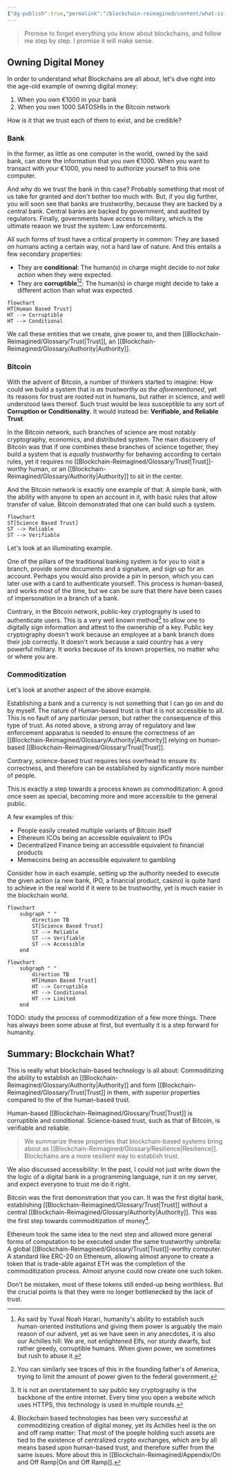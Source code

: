 ```yaml
---
{"dg-publish":true,"permalink":"/blockchain-reimagined/content/what-is-this-all-about/","hide":true,"created":"2024-09-14T01:41:43.296+07:00","updated":"2024-10-26T20:15:55.790+07:00"}
---
```


> Promise to forget everything you know about blockchains, and follow me step by step. I promise it will make sense.

## Owning Digital Money 

In order to understand what Blockchains are all about, let's dive right into 
the age-old example of owning digital money:

1. When you own €1000 in your bank
2. When you own 1000 SATOSHIs in the Bitcoin network

How is it that we trust each of them to exist, and be credible? 
### Bank 
In the former, as little as one computer in the world, owned by the said bank, can store the information that you own €1000. When you want to transact with your €1000, you need to authorize yourself to this one computer. 

And why do we trust the bank in this case? Probably something that most of us take for granted and don't bother too much with. But, if you dig further, you will soon see that banks are trustworthy, because they are backed by a central bank. Central banks are backed by government, and audited by regulators. Finally, governments have access to military, which is the ultimate reason we trust the system: Law enforcements. 

All such forms of trust have a critical property in common: They are based on humans acting a certain way, not a hard law of nature. And this entails a few secondary properties:
- They are **conditional**: The human(s) in charge might decide to *not take action* when they were expected.
- They are **corruptible**[^3][^4]: The human(s) in charge might decide to take a different action than what was expected.

[^3]: As said by Yuval Noah Harari, humanity's ability to establish such human-oriented institutions and giving them power is arguably the main reason of our advent, yet as we have seen in any anecdotes, it is also our Achilles hill: We are, not enlightened Elfs, nor sturdy dwarfs, but rather greedy, corruptible humans. When given power, we sometimes but rush to abuse it.
[^4]: You can similarly see traces of this in the founding father's of America, trying to limit the amount of power given to the federal government. 

```mermaid
flowchart
HT[Human Based Trust]
HT --> Corruptible
HT --> Conditional 
```

We call these entities that we create, give power to, and then [[Blockchain-Reimagined/Glossary/Trust\|Trust]], an [[Blockchain-Reimagined/Glossary/Authority\|Authority]]. 
### Bitcoin
With the advent of Bitcoin, a number of thinkers started to imagine: How could we build a system that is *as trustworthy as the aforementioned*, yet its reasons for trust are rooted not in humans, but rather in science, and well understood laws thereof. Such trust would be less susceptible to any sort of **Corruption or Conditionality**. It would instead be: **Verifiable, and Reliable Trust**.

In the Bitcoin network, such branches of science are most notably cryptography, economics, and distributed system. The main discovery of Bitcoin was that if one combines these branches of science together, they build a system that is *equally trustworthy* for behaving according to certain rules, yet it requires no [[Blockchain-Reimagined/Glossary/Trust\|Trust]]-worthy human, or an [[Blockchain-Reimagined/Glossary/Authority\|Authority]] to sit in the center. 

And the Bitcoin network is exactly one example of that: A simple bank, with the ability with anyone to open an account in it, with basic rules that allow transfer of value. Bitcoin demonstrated that one can build such a system. 

```mermaid
flowchart 
ST[Science Based Trust]
ST --> Reliable
ST --> Verifiable
```

Let's look at an illuminating example. 

One of the pillars of the traditional banking system is for you to visit a branch, provide some documents and a signature, and sign up for an account. Perhaps you would also provide a pin in person, which you can later use with a card to authenticate yourself. This process is human-based, and works most of the time, but we can be sure that there have been cases of impersonation in a branch of a bank.

Contrary, in the Bitcoin network, public-key cryptography is used to authenticate users. This is a very well known method[^1] to allow one to digitally sign information and attest to the ownership of a key. Public key cryptography doesn't work because an employee at a bank branch does their job correctly. It doesn't work because a said country has a very powerful military. It works because of its known properties, no matter who or where you are.  

[^1]: It is not an overstatement to say public key cryptography is the backbone of the entire internet. Every time you open a website which uses HTTPS, this technology is used in multiple rounds. 

### Commoditization 
Let's look at another aspect of the above example. 

Establishing a bank and a currency is not something that I can go on and do by myself. The nature of Human-based trust is that it is not accessible to all. This is no fault of any particular person, but rather the consequence of this type of trust. As noted above, a strong array of regulatory and law enforcement apparatus is needed to ensure the correctness of an [[Blockchain-Reimagined/Glossary/Authority\|Authority]] relying on human-based [[Blockchain-Reimagined/Glossary/Trust\|Trust]]. 

Contrary, science-based trust requires less overhead to ensure its correctness, and therefore can be established by significantly more number of people. 

This is exactly a step towards a process known as commoditization: A good once seen as special, becoming more and more accessible to the general public. 

A few examples of this: 
- People easily created multiple variants of Bitcoin itself
- Ethereum ICOs being an accessible equivalent to IPOs
- Decentralized Finance being an accessible equivalent to financial products
- Memecoins being an accessible equivalent to gambling

Consider how in each example, setting up the authority needed to execute the given action (a new bank, IPO, a financial product, casino) is quite hard to achieve in the real world if it were to be trustworthy, yet is much easier in the blockchain world. 

```mermaid
flowchart 
	subgraph " " 
		direction TB
		ST[Science Based Trust]
		ST --> Reliable
		ST --> Verifiable
		ST --> Accessible 
	end 
```

```mermaid
flowchart 
	subgraph " " 
		direction TB 
		HT[Human Based Trust]
		HT --> Corruptible
		HT --> Conditional 
		HT --> Limited
	end 
```

TODO: study the process of commoditization of a few more things. There has always been some abuse at first, but eventually it is a step forward for humanity. 
## Summary: Blockchain What? 

This is really what blockchain-based technology is all about: Commoditizing the ability to establish an [[Blockchain-Reimagined/Glossary/Authority\|Authority]] and form [[Blockchain-Reimagined/Glossary/Trust\|Trust]] in them, with superior properties compared to the of the human-based trust. 

Human-based [[Blockchain-Reimagined/Glossary/Trust\|Trust]] is corruptible and conditional. Science-based trust, such as that of Bitcoin, is verifiable and reliable. 

> We summarize these properties that blockchain-based systems bring about as [[Blockchain-Reimagined/Glossary/Resilience\|Resilience]]. Blockchains are a more resilient way to establish trust. 

We also discussed accessibility: In the past, I could not just write down the the logic of a digital bank in a programming language, run it on my server, and expect everyone to trust me do it right. 

Bitcoin was the first demonstration that you can. It was the first digital bank, establishing [[Blockchain-Reimagined/Glossary/Trust\|Trust]] without a central [[Blockchain-Reimagined/Glossary/Authority\|Authority]]. This was the first step towards commoditization of money[^5].
[^5]: Blockchain based technologies has been very successful at commoditizing creation of digital money, yet its Achilles heel is the on and off ramp matter: That most of the poeple holding such assets are tied to the existence of centralized crypto exchanges, which are by all means based upon human-based trust, and therefore suffer from the same issues. More about this in [[Blockchain-Reimagined/Appendix/On and Off Ramp\|On and Off Ramp]]. 

Ethereum took the same idea to the next step and allowed more general forms of computation to be executed under the same trustworthy umbrella: A global [[Blockchain-Reimagined/Glossary/Trust\|Trust]]-worthy computer. A standard like ERC-20 on Ethereum, allowing almost anyone to create a token that is trade-able against ETH was the completion of the commoditization process. Almost anyone could now create one such token.

Don't be mistaken, most of these tokens still ended-up being worthless. But the crucial points is that they were no longer bottlenecked by the lack of trust. 